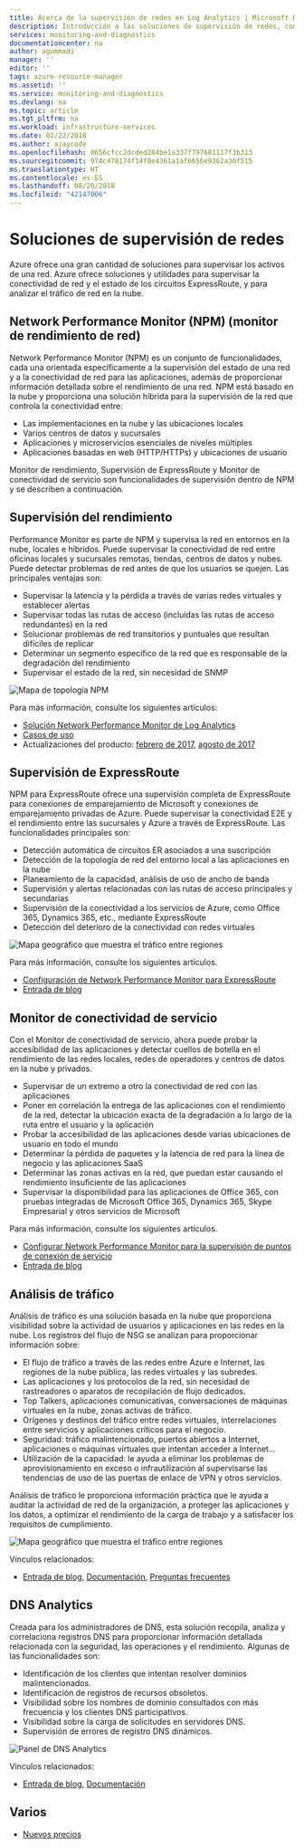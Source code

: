 ```yaml
---
title: Acerca de la supervisión de redes en Log Analytics | Microsoft Docs
description: Introducción a las soluciones de supervisión de redes, como es NPM, para administrar redes en entornos en la nube, locales e híbridos.
services: monitoring-and-diagnostics
documentationcenter: na
author: agummadi
manager: ''
editor: ''
tags: azure-resource-manager
ms.assetid: ''
ms.service: monitoring-and-diagnostics
ms.devlang: na
ms.topic: article
ms.tgt_pltfrm: na
ms.workload: infrastructure-services
ms.date: 02/22/2018
ms.author: ajaycode
ms.openlocfilehash: 0656cfcc2dcded284be1a337f797681117f3b313
ms.sourcegitcommit: 974c478174f14f8e4361a1af6656e9362a30f515
ms.translationtype: HT
ms.contentlocale: es-ES
ms.lasthandoff: 08/20/2018
ms.locfileid: "42147006"
---
```

# <a name="network-monitoring-solutions"></a>Soluciones de supervisión de redes 

Azure ofrece una gran cantidad de soluciones para supervisar los activos de una red. Azure ofrece soluciones y utilidades para supervisar la conectividad de red y el estado de los circuitos ExpressRoute, y para analizar el tráfico de red en la nube.

## <a name="network-performance-monitor-npm"></a>Network Performance Monitor (NPM) (monitor de rendimiento de red)

Network Performance Monitor (NPM) es un conjunto de funcionalidades, cada una orientada específicamente a la supervisión del estado de una red y a la conectividad de red para las aplicaciones, además de proporcionar información detallada sobre el rendimiento de una red. NPM está basado en la nube y proporciona una solución híbrida para la supervisión de la red que controla la conectividad entre:
 
* Las implementaciones en la nube y las ubicaciones locales
* Varios centros de datos y sucursales
* Aplicaciones y microservicios esenciales de niveles múltiples
* Aplicaciones basadas en web (HTTP/HTTPs) y ubicaciones de usuario 

Monitor de rendimiento, Supervisión de ExpressRoute y Monitor de conectividad de servicio son funcionalidades de supervisión dentro de NPM y se describen a continuación.

## <a name="performance-monitor"></a>Supervisión del rendimiento

Performance Monitor es parte de NPM y supervisa la red en entornos en la nube, locales e híbridos. Puede supervisar la conectividad de red entre oficinas locales y sucursales remotas, tiendas, centros de datos y nubes. Puede detectar problemas de red antes de que los usuarios se quejen. Las principales ventajas son:

* Supervisar la latencia y la pérdida a través de varias redes virtuales y establecer alertas
* Supervisar todas las rutas de acceso (incluidas las rutas de acceso redundantes) en la red
* Solucionar problemas de red transitorios y puntuales que resultan difíciles de replicar
* Determinar un segmento específico de la red que es responsable de la degradación del rendimiento
* Supervisar el estado de la red, sin necesidad de SNMP

![Mapa de topología NPM](./media/network-monitoring-overview/npm-topology-map.png) 

Para más información, consulte los siguientes artículos:

* [Solución Network Performance Monitor de Log Analytics](../log-analytics/log-analytics-network-performance-monitor.md) 
* [Casos de uso](https://blogs.technet.microsoft.com/msoms/2016/08/30/monitor-on-premises-cloud-iaas-and-hybrid-networks-using-oms-network-performance-monitor/)
*  Actualizaciones del producto: [febrero de 2017](https://blogs.technet.microsoft.com/msoms/2017/02/27/oms-network-performance-monitor-is-now-generally-available/), [agosto de 2017](https://blogs.technet.microsoft.com/msoms/2017/08/14/improvements-to-oms-network-performance-monitor/)

## <a name="expressroute-monitor"></a>Supervisión de ExpressRoute

NPM para ExpressRoute ofrece una supervisión completa de ExpressRoute para conexiones de emparejamiento de Microsoft y conexiones de emparejamiento privadas de Azure. Puede supervisar la conectividad E2E y el rendimiento entre las sucursales y Azure a través de ExpressRoute. Las funcionalidades principales son:

* Detección automática de circuitos ER asociados a una suscripción
* Detección de la topología de red del entorno local a las aplicaciones en la nube
* Planeamiento de la capacidad, análisis de uso de ancho de banda
* Supervisión y alertas relacionadas con las rutas de acceso principales y secundarias
* Supervisión de la conectividad a los servicios de Azure, como Office 365, Dynamics 365, etc., mediante ExpressRoute
* Detección del deterioro de la conectividad con redes virtuales

![Mapa geográfico que muestra el tráfico entre regiones](./media/network-monitoring-overview/expressroute-topology-map.png) 

Para más información, consulte los siguientes artículos.

* [Configuración de Network Performance Monitor para ExpressRoute](../expressroute/how-to-npm.md)
* [Entrada de blog](https://aka.ms/NPMExRmonitorGA)

## <a name="service-connectivity-monitor"></a>Monitor de conectividad de servicio

Con el Monitor de conectividad de servicio, ahora puede probar la accesibilidad de las aplicaciones y detectar cuellos de botella en el rendimiento de las redes locales, redes de operadores y centros de datos en la nube y privados.

* Supervisar de un extremo a otro la conectividad de red con las aplicaciones
* Poner en correlación la entrega de las aplicaciones con el rendimiento de la red, detectar la ubicación exacta de la degradación a lo largo de la ruta entre el usuario y la aplicación
* Probar la accesibilidad de las aplicaciones desde varias ubicaciones de usuario en todo el mundo
* Determinar la pérdida de paquetes y la latencia de red para la línea de negocio y las aplicaciones SaaS
* Determinar las zonas activas en la red, que puedan estar causando el rendimiento insuficiente de las aplicaciones
* Supervisar la disponibilidad para las aplicaciones de Office 365, con pruebas integradas de Microsoft Office 365, Dynamics 365, Skype Empresarial y otros servicios de Microsoft

Para más información, consulte los siguientes artículos.

* [Configurar Network Performance Monitor para la supervisión de puntos de conexión de servicio](https://aka.ms/applicationconnectivitymonitorguide)
* [Entrada de blog](https://aka.ms/svcendptmonitor)

## <a name="traffic-analytics"></a>Análisis de tráfico
Análisis de tráfico es una solución basada en la nube que proporciona visibilidad sobre la actividad de usuarios y aplicaciones en las redes en la nube. Los registros del flujo de NSG se analizan para proporcionar información sobre:

* El flujo de tráfico a través de las redes entre Azure e Internet, las regiones de la nube pública, las redes virtuales y las subredes.
* Las aplicaciones y los protocolos de la red, sin necesidad de rastreadores o aparatos de recopilación de flujo dedicados.
* Top Talkers, aplicaciones comunicativas, conversaciones de máquinas virtuales en la nube, zonas activas de tráfico.
* Orígenes y destinos del tráfico entre redes virtuales, interrelaciones entre servicios y aplicaciones críticos para el negocio.
* Seguridad: tráfico malintencionado, puertos abiertos a Internet, aplicaciones o máquinas virtuales que intentan acceder a Internet…
* Utilización de la capacidad: le ayuda a eliminar los problemas de aprovisionamiento en exceso o infrautilización al supervisarse las tendencias de uso de las puertas de enlace de VPN y otros servicios.

Análisis de tráfico le proporciona información práctica que le ayuda a auditar la actividad de red de la organización, a proteger las aplicaciones y los datos, a optimizar el rendimiento de la carga de trabajo y a satisfacer los requisitos de cumplimiento.

![Mapa geográfico que muestra el tráfico entre regiones](../network-watcher/media/traffic-analytics/geo-map-view-showcasing-traffic-distribution-to-countries-and-continents.png) 

Vínculos relacionados:
* [Entrada de blog](https://aka.ms/trafficanalytics), [Documentación](https://aka.ms/trafficanalyticsdocs), [Preguntas frecuentes](https://docs.microsoft.com/azure/network-watcher/traffic-analytics-faq)

## <a name="dns-analytics"></a>DNS Analytics
Creada para los administradores de DNS, esta solución recopila, analiza y correlaciona registros DNS para proporcionar información detallada relacionada con la seguridad, las operaciones y el rendimiento.  Algunas de las funcionalidades son:

* Identificación de los clientes que intentan resolver dominios malintencionados.
* Identificación de registros de recursos obsoletos.
* Visibilidad sobre los nombres de dominio consultados con más frecuencia y los clientes DNS participativos.
* Visibilidad sobre la carga de solicitudes en servidores DNS.
* Supervisión de errores de registro DNS dinámicos.

![Panel de DNS Analytics](./media/network-monitoring-overview/dns-analytics-overview.png) 

Vínculos relacionados:
* [Entrada de blog](https://blogs.technet.microsoft.com/msoms/2017/04/19/introducing-oms-dns-analytics/), [Documentación](https://docs.microsoft.com/azure/log-analytics/log-analytics-dns)

## <a name="miscellaneous"></a>Varios

* [Nuevos precios](https://docs.microsoft.com/azure/log-analytics/log-analytics-network-performance-monitor-pricing-faq)

